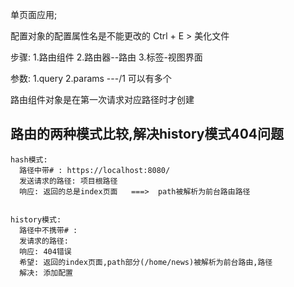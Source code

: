 单页面应用;

配置对象的配置属性名是不能更改的
Ctrl + E  >  美化文件

步骤:
1.路由组件
2.路由器--路由
3.标签-视图界面


参数:
1.query
2.params   ---/1  可以有多个

路由组件对象是在第一次请求对应路径时才创建



## 路由的两种模式比较,解决history模式404问题
    
    hash模式:
      路径中带# : https://localhost:8080/
      发送请求的路径: 项目根路径
      响应: 返回的总是index页面   ===>  path被解析为前台路由路径


    history模式:
      路径中不携带# : 
      发请求的路径: 
      响应: 404错误
      希望: 返回的index页面,path部分(/home/news)被解析为前台路由,路径
      解决: 添加配置






















